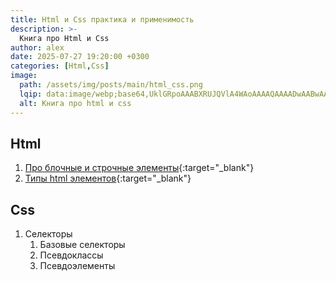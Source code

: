 ```yaml
---
title: Html и Сss практика и применимость
description: >-
  Книга про Html и Сss
author: alex
date: 2025-07-27 19:20:00 +0300
categories: [Html,Css]
image:
  path: /assets/img/posts/main/html_css.png
  lqip: data:image/webp;base64,UklGRpoAAABXRUJQVlA4WAoAAAAQAAAADwAABwAAQUxQSDIAAAARL0AmbZurmr57yyIiqE8oiG0bejIYEQTgqiDA9vqnsUSI6H+oAERp2HZ65qP/VIAWAFZQOCBCAAAA8AEAnQEqEAAIAAVAfCWkAALp8sF8rgRgAP7o9FDvMCkMde9PK7euH5M1m6VWoDXf2FkP3BqV0ZYbO6NA/VFIAAAA
  alt: Книга про html и css
---
```


## Html

1. [Про блочные и строчные элементы](https://lexusalex.site/posts/html-css-block-and-inline-elements/){:target="_blank"}
2. [Типы html элементов](https://lexusalex.site/posts/html-css-types-of-elements//){:target="_blank"}

## Сss

1. Селекторы
   1. Базовые селекторы
   2. Псевдоклассы
   3. Псевдоэлементы

